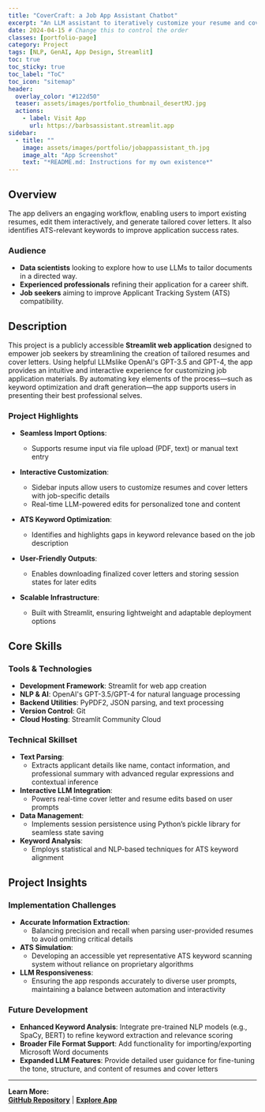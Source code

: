 ```yaml
---
title: "CoverCraft: a Job App Assistant Chatbot"
excerpt: "An LLM assistant to iteratively customize your resume and cover letters"
date: 2024-04-15 # Change this to control the order
classes: [portfolio-page]
category: Project
tags: [NLP, GenAI, App Design, Streamlit]
toc: true
toc_sticky: true  
toc_label: "ToC"  
toc_icon: "sitemap"   
header:
  overlay_color: "#122d50"
  teaser: assets/images/portfolio_thumbnail_desertMJ.jpg
  actions:
    - label: Visit App
      url: https://barbsassistant.streamlit.app
sidebar:
  - title: ""
    image: assets/images/portfolio/jobappassistant_th.jpg
    image_alt: "App Screenshot"
    text: "*README.md: Instructions for my own existence*"
---
```


## Overview
The app delivers an engaging workflow, enabling users to import existing resumes, edit them interactively, and generate tailored cover letters. It also identifies ATS-relevant keywords to improve application success rates.

### Audience
- **Data scientists** looking to explore how to use LLMs to tailor documents in a directed way.
- **Experienced professionals** refining their application for a career shift.
- **Job seekers** aiming to improve Applicant Tracking System (ATS) compatibility.

## Description
This project is a publicly accessible **Streamlit web application** designed to empower job seekers by streamlining the creation of tailored resumes and cover letters. Using helpful LLMslike OpenAI's GPT-3.5 and GPT-4, the app provides an intuitive and interactive experience for customizing job application materials. By automating key elements of the process—such as keyword optimization and draft generation—the app supports users in presenting their best professional selves.


### Project Highlights

* **Seamless Import Options**:
   - Supports resume input via file upload (PDF, text) or manual text entry
   
* **Interactive Customization**:
   - Sidebar inputs allow users to customize resumes and cover letters with job-specific details
   - Real-time LLM-powered edits for personalized tone and content

* **ATS Keyword Optimization**:
   - Identifies and highlights gaps in keyword relevance based on the job description

* **User-Friendly Outputs**:
   - Enables downloading finalized cover letters and storing session states for later edits

* **Scalable Infrastructure**:
   - Built with Streamlit, ensuring lightweight and adaptable deployment options


## Core Skills

### Tools & Technologies
- **Development Framework**: Streamlit for web app creation
- **NLP & AI**: OpenAI's GPT-3.5/GPT-4 for natural language processing
- **Backend Utilities**: PyPDF2, JSON parsing, and text processing
- **Version Control**: Git
- **Cloud Hosting**: Streamlit Community Cloud

### Technical Skillset
- **Text Parsing**:
   - Extracts applicant details like name, contact information, and professional summary with advanced regular expressions and contextual inference
- **Interactive LLM Integration**:
   - Powers real-time cover letter and resume edits based on user prompts
- **Data Management**:
   - Implements session persistence using Python’s pickle library for seamless state saving
- **Keyword Analysis**:
   - Employs statistical and NLP-based techniques for ATS keyword alignment


## Project Insights

### Implementation Challenges
* **Accurate Information Extraction**:
   - Balancing precision and recall when parsing user-provided resumes to avoid omitting critical details
* **ATS Simulation**:
   - Developing an accessible yet representative ATS keyword scanning system without reliance on proprietary algorithms
* **LLM Responsiveness**:
   - Ensuring the app responds accurately to diverse user prompts, maintaining a balance between automation and interactivity

### Future Development
- **Enhanced Keyword Analysis**: Integrate pre-trained NLP models (e.g., SpaCy, BERT) to refine keyword extraction and relevance scoring
- **Broader File Format Support**: Add functionality for importing/exporting Microsoft Word documents
- **Expanded LLM Features**: Provide detailed user guidance for fine-tuning the tone, structure, and content of resumes and cover letters

---

**Learn More:**   
**[GitHub Repository](https://github.com/dagny099/assistant_author)** | **[Explore App](https://barbsassistant.streamlit.app/)**
